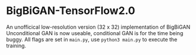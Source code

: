 # BigBiGAN-TensorFlow2.0
An unofficical low-resolution version (32 x 32) implementation of BigBiGAN
Unconditional GAN is now useable, conditional GAN is for the time being buggy.
All flags are set in ```main.py```, use ```python3 main.py``` to execute the training.
